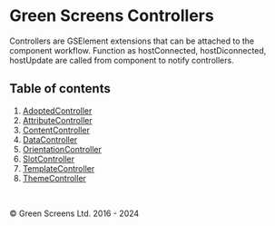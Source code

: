 # Green Screens Controllers

Controllers are GSElement extensions that can be attached to the component workflow.
Function as hostConnected, hostDiconnected, hostUpdate are called from component to notify controllers.

## Table of contents 

1. [AdoptedController](./AdoptedController.md)
2. [AttributeController](./AttributeController.md)
3. [ContentController](./ContentController.md)
4. [DataController](./DataController.md)
5. [OrientationController](./OrientationController.md)
6. [SlotController](./SlotController.md)
7. [TemplateController](./TemplateController.md)
8. [ThemeController](./ThemeController.md)
    
<br>

&copy; Green Screens Ltd. 2016 - 2024

